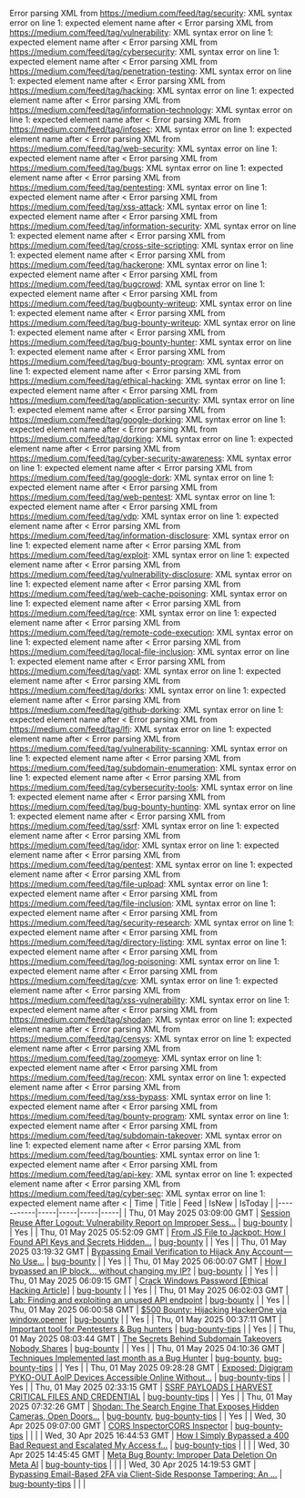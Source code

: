 Error parsing XML from https://medium.com/feed/tag/security: XML syntax error on line 1: expected element name after <
Error parsing XML from https://medium.com/feed/tag/vulnerability: XML syntax error on line 1: expected element name after <
Error parsing XML from https://medium.com/feed/tag/cybersecurity: XML syntax error on line 1: expected element name after <
Error parsing XML from https://medium.com/feed/tag/penetration-testing: XML syntax error on line 1: expected element name after <
Error parsing XML from https://medium.com/feed/tag/hacking: XML syntax error on line 1: expected element name after <
Error parsing XML from https://medium.com/feed/tag/information-technology: XML syntax error on line 1: expected element name after <
Error parsing XML from https://medium.com/feed/tag/infosec: XML syntax error on line 1: expected element name after <
Error parsing XML from https://medium.com/feed/tag/web-security: XML syntax error on line 1: expected element name after <
Error parsing XML from https://medium.com/feed/tag/bugs: XML syntax error on line 1: expected element name after <
Error parsing XML from https://medium.com/feed/tag/pentesting: XML syntax error on line 1: expected element name after <
Error parsing XML from https://medium.com/feed/tag/xss-attack: XML syntax error on line 1: expected element name after <
Error parsing XML from https://medium.com/feed/tag/information-security: XML syntax error on line 1: expected element name after <
Error parsing XML from https://medium.com/feed/tag/cross-site-scripting: XML syntax error on line 1: expected element name after <
Error parsing XML from https://medium.com/feed/tag/hackerone: XML syntax error on line 1: expected element name after <
Error parsing XML from https://medium.com/feed/tag/bugcrowd: XML syntax error on line 1: expected element name after <
Error parsing XML from https://medium.com/feed/tag/bugbounty-writeup: XML syntax error on line 1: expected element name after <
Error parsing XML from https://medium.com/feed/tag/bug-bounty-writeup: XML syntax error on line 1: expected element name after <
Error parsing XML from https://medium.com/feed/tag/bug-bounty-hunter: XML syntax error on line 1: expected element name after <
Error parsing XML from https://medium.com/feed/tag/bug-bounty-program: XML syntax error on line 1: expected element name after <
Error parsing XML from https://medium.com/feed/tag/ethical-hacking: XML syntax error on line 1: expected element name after <
Error parsing XML from https://medium.com/feed/tag/application-security: XML syntax error on line 1: expected element name after <
Error parsing XML from https://medium.com/feed/tag/google-dorking: XML syntax error on line 1: expected element name after <
Error parsing XML from https://medium.com/feed/tag/dorking: XML syntax error on line 1: expected element name after <
Error parsing XML from https://medium.com/feed/tag/cyber-security-awareness: XML syntax error on line 1: expected element name after <
Error parsing XML from https://medium.com/feed/tag/google-dork: XML syntax error on line 1: expected element name after <
Error parsing XML from https://medium.com/feed/tag/web-pentest: XML syntax error on line 1: expected element name after <
Error parsing XML from https://medium.com/feed/tag/vdp: XML syntax error on line 1: expected element name after <
Error parsing XML from https://medium.com/feed/tag/information-disclosure: XML syntax error on line 1: expected element name after <
Error parsing XML from https://medium.com/feed/tag/exploit: XML syntax error on line 1: expected element name after <
Error parsing XML from https://medium.com/feed/tag/vulnerability-disclosure: XML syntax error on line 1: expected element name after <
Error parsing XML from https://medium.com/feed/tag/web-cache-poisoning: XML syntax error on line 1: expected element name after <
Error parsing XML from https://medium.com/feed/tag/rce: XML syntax error on line 1: expected element name after <
Error parsing XML from https://medium.com/feed/tag/remote-code-execution: XML syntax error on line 1: expected element name after <
Error parsing XML from https://medium.com/feed/tag/local-file-inclusion: XML syntax error on line 1: expected element name after <
Error parsing XML from https://medium.com/feed/tag/vapt: XML syntax error on line 1: expected element name after <
Error parsing XML from https://medium.com/feed/tag/dorks: XML syntax error on line 1: expected element name after <
Error parsing XML from https://medium.com/feed/tag/github-dorking: XML syntax error on line 1: expected element name after <
Error parsing XML from https://medium.com/feed/tag/lfi: XML syntax error on line 1: expected element name after <
Error parsing XML from https://medium.com/feed/tag/vulnerability-scanning: XML syntax error on line 1: expected element name after <
Error parsing XML from https://medium.com/feed/tag/subdomain-enumeration: XML syntax error on line 1: expected element name after <
Error parsing XML from https://medium.com/feed/tag/cybersecurity-tools: XML syntax error on line 1: expected element name after <
Error parsing XML from https://medium.com/feed/tag/bug-bounty-hunting: XML syntax error on line 1: expected element name after <
Error parsing XML from https://medium.com/feed/tag/ssrf: XML syntax error on line 1: expected element name after <
Error parsing XML from https://medium.com/feed/tag/idor: XML syntax error on line 1: expected element name after <
Error parsing XML from https://medium.com/feed/tag/pentest: XML syntax error on line 1: expected element name after <
Error parsing XML from https://medium.com/feed/tag/file-upload: XML syntax error on line 1: expected element name after <
Error parsing XML from https://medium.com/feed/tag/file-inclusion: XML syntax error on line 1: expected element name after <
Error parsing XML from https://medium.com/feed/tag/security-research: XML syntax error on line 1: expected element name after <
Error parsing XML from https://medium.com/feed/tag/directory-listing: XML syntax error on line 1: expected element name after <
Error parsing XML from https://medium.com/feed/tag/log-poisoning: XML syntax error on line 1: expected element name after <
Error parsing XML from https://medium.com/feed/tag/cve: XML syntax error on line 1: expected element name after <
Error parsing XML from https://medium.com/feed/tag/xss-vulnerability: XML syntax error on line 1: expected element name after <
Error parsing XML from https://medium.com/feed/tag/shodan: XML syntax error on line 1: expected element name after <
Error parsing XML from https://medium.com/feed/tag/censys: XML syntax error on line 1: expected element name after <
Error parsing XML from https://medium.com/feed/tag/zoomeye: XML syntax error on line 1: expected element name after <
Error parsing XML from https://medium.com/feed/tag/recon: XML syntax error on line 1: expected element name after <
Error parsing XML from https://medium.com/feed/tag/xss-bypass: XML syntax error on line 1: expected element name after <
Error parsing XML from https://medium.com/feed/tag/bounty-program: XML syntax error on line 1: expected element name after <
Error parsing XML from https://medium.com/feed/tag/subdomain-takeover: XML syntax error on line 1: expected element name after <
Error parsing XML from https://medium.com/feed/tag/bounties: XML syntax error on line 1: expected element name after <
Error parsing XML from https://medium.com/feed/tag/api-key: XML syntax error on line 1: expected element name after <
Error parsing XML from https://medium.com/feed/tag/cyber-sec: XML syntax error on line 1: expected element name after <
| Time | Title | Feed | IsNew | IsToday |
|-----------|-----|-----|-----|-----|
| Thu, 01 May 2025 03:09:00 GMT | [Session Reuse After Logout: Vulnerability Report on Improper Sess...](https://medium.com/p/3e6a8d3d1707) | [bug-bounty](https://medium.com/feed/tag/bug-bounty) |  | Yes |
| Thu, 01 May 2025 05:52:09 GMT | [ From JS File to Jackpot: How I Found API Keys and Secrets Hidden...](https://medium.com/p/87af8750b751) | [bug-bounty](https://medium.com/feed/tag/bug-bounty) |  | Yes |
| Thu, 01 May 2025 03:19:32 GMT | [Bypassing Email Verification to Hijack Any Account — No Use...](https://medium.com/p/58539b18f36a) | [bug-bounty](https://medium.com/feed/tag/bug-bounty) |  | Yes |
| Thu, 01 May 2025 06:00:07 GMT | [ How I bypassed an IP block… without changing my IP?](https://medium.com/p/e8082a43957b) | [bug-bounty](https://medium.com/feed/tag/bug-bounty) |  | Yes |
| Thu, 01 May 2025 06:09:15 GMT | [Crack Windows Password \[Ethical Hacking Article\]](https://medium.com/p/cb3f0593fe58) | [bug-bounty](https://medium.com/feed/tag/bug-bounty) |  | Yes |
| Thu, 01 May 2025 06:02:03 GMT | [Lab: Finding and exploiting an unused API endpoint](https://medium.com/p/79fa6744f21e) | [bug-bounty](https://medium.com/feed/tag/bug-bounty) |  | Yes |
| Thu, 01 May 2025 06:00:58 GMT | [$500 Bounty: Hijacking HackerOne via window.opener](https://medium.com/p/e16700108e12) | [bug-bounty](https://medium.com/feed/tag/bug-bounty) |  | Yes |
| Thu, 01 May 2025 00:37:11 GMT | [Important tool for Pentesters & Bug hunters](https://medium.com/p/ea33ab1269b6) | [bug-bounty-tips](https://medium.com/feed/tag/bug-bounty-tips) |  | Yes |
| Thu, 01 May 2025 08:03:44 GMT | [The Secrets Behind Subdomain Takeovers Nobody Shares](https://medium.com/p/ba6b5d7bf258) | [bug-bounty](https://medium.com/feed/tag/bug-bounty) |  | Yes |
| Thu, 01 May 2025 04:10:36 GMT | [Techniques Implemented last month as a Bug Hunter](https://medium.com/p/f0e6af9cb12e) | [bug-bounty](https://medium.com/feed/tag/bug-bounty), [bug-bounty-tips](https://medium.com/feed/tag/bug-bounty-tips) |  | Yes |
| Thu, 01 May 2025 09:28:28 GMT | [Exposed: Digigram PYKO-OUT AoIP Devices Accessible Online Without...](https://medium.com/p/8f74307ba4c1) | [bug-bounty-tips](https://medium.com/feed/tag/bug-bounty-tips) |  | Yes |
| Thu, 01 May 2025 02:33:15 GMT | [SSRF PAYLOADS \[ HARVEST CRITICAL FILES AND CREDENTIAL](https://medium.com/p/261e5b2beda4) | [bug-bounty-tips](https://medium.com/feed/tag/bug-bounty-tips) |  | Yes |
| Thu, 01 May 2025 07:32:26 GMT | [Shodan: The Search Engine That Exposes Hidden Cameras, Open Doors...](https://medium.com/p/b76dcc3041ac) | [bug-bounty](https://medium.com/feed/tag/bug-bounty), [bug-bounty-tips](https://medium.com/feed/tag/bug-bounty-tips) |  | Yes |
| Wed, 30 Apr 2025 09:07:00 GMT | [CORS InspectorCORS Inspector](https://medium.com/p/b536fd5449c4) | [bug-bounty-tips](https://medium.com/feed/tag/bug-bounty-tips) |  |  |
| Wed, 30 Apr 2025 16:44:53 GMT | [How I Simply Bypassed a 400 Bad Request and Escalated My Access f...](https://medium.com/p/7e837698fe4b) | [bug-bounty-tips](https://medium.com/feed/tag/bug-bounty-tips) |  |  |
| Wed, 30 Apr 2025 14:45:45 GMT | [Meta Bug Bounty: Improper Data Deletion On Meta AI](https://medium.com/p/29113382bcc8) | [bug-bounty-tips](https://medium.com/feed/tag/bug-bounty-tips) |  |  |
| Wed, 30 Apr 2025 14:19:53 GMT | [Bypassing Email-Based 2FA via Client-Side Response Tampering: An ...](https://medium.com/p/ef4c58b9c97f) | [bug-bounty-tips](https://medium.com/feed/tag/bug-bounty-tips) |  |  |
